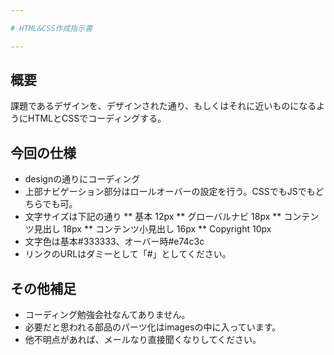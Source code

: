 ```yaml
---

# HTML&CSS作成指示書

---
```


## 概要

課題であるデザインを、デザインされた通り、もしくはそれに近いものになるようにHTMLとCSSでコーディングする。

## 今回の仕様

* designの通りにコーディング
* 上部ナビゲーション部分はロールオーバーの設定を行う。CSSでもJSでもどちらでも可。
* 文字サイズは下記の通り
** 基本 12px
** グローバルナビ 18px
** コンテンツ見出し 18px
** コンテンツ小見出し 16px
** Copyright 10px
* 文字色は基本#333333、オーバー時#e74c3c
* リンクのURLはダミーとして「#」としてください。


## その他補足

* コーディング勉強会社なんてありません。
* 必要だと思われる部品のパーツ化はimagesの中に入っています。
* 他不明点があれば、メールなり直接聞くなりしてください。